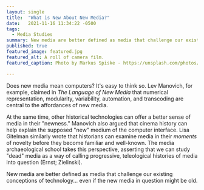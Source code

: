 ```yaml
---
layout: single
title:  "What is New About New Media?"
date:   2021-11-16 11:34:22 -0500
tags:
  - Media Studies
summary: New media are better defined as media that challenge our existing conceptions of technology... even if the new media in question might be old.
published: true
featured_image: featured.jpg
featured_alt: A roll of camera film.
featured_caption: Photo by Markus Spiske - https://unsplash.com/photos/1C202gyp2P0

---
```


Does new media mean computers? It's easy to think so. Lev Manovich, for example, claimed in *The Language of New Media* that numerical representation, modularity, variability, automation, and transcoding are central to the affordances of new media.

At the same time, other historical technologies can offer a better sense of media in their "newness." Manovich also argued that cinema history can help explain the supposed "new" medium of the computer interface. Lisa Gitelman similarly wrote that historians can examine media in their _moments_ of novelty before they become familiar and well-known. The media archaeological school takes this perspective, asserting that we can study "dead" media as a way of calling progressive, teleological histories of media into question (Ernst; Zielinski).

New media are better defined as media that challenge our existing conceptions of technology... even if the new media in question might be old.

